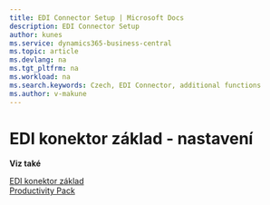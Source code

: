 ```yaml
---
title: EDI Connector Setup | Microsoft Docs
description: EDI Connector Setup
author: kunes
ms.service: dynamics365-business-central
ms.topic: article
ms.devlang: na
ms.tgt_pltfrm: na
ms.workload: na
ms.search.keywords: Czech, EDI Connector, additional functions
ms.author: v-makune
---
```

# EDI konektor základ - nastavení

**Viz také**

[EDI konektor základ](edi-connector-basic.md)  
[Productivity Pack](productivity-pack.md)

